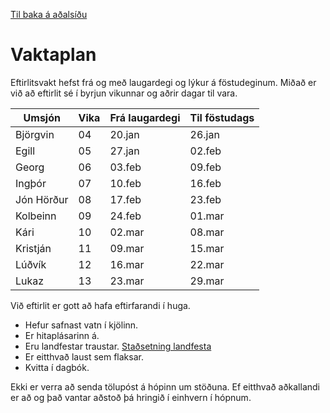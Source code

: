 [Til baka á aðalsíðu](README.md)

# Vaktaplan

Eftirlitsvakt hefst frá og með laugardegi og lýkur á föstudeginum. Miðað er við að eftirlit sé í byrjun vikunnar og aðrir dagar til vara.

|Umsjón|Vika|Frá laugardegi|Til föstudags|
|---|---|---|---|
|Björgvin  | 04 |20.jan|26.jan|
|Egill     | 05 |27.jan|02.feb|
|Georg     | 06 |03.feb|09.feb|
|Ingþór    | 07 |10.feb|16.feb|
|Jón Hörður| 08 |17.feb|23.feb|
|Kolbeinn  | 09 |24.feb|01.mar|
|Kári      | 10 |02.mar|08.mar|
|Kristján  | 11 |09.mar|15.mar|
|Lúðvík    | 12 |16.mar|22.mar|
|Lukaz     | 13 |23.mar|29.mar|

Við eftirlit er gott að hafa eftirfarandi í huga.

- Hefur safnast vatn í kjölinn.
- Er hitaplásarinn á.
- Eru landfestar traustar. [Staðsetning landfesta](sigling.md#Landfestar)
- Er eitthvað laust sem flaksar.
- Kvitta í dagbók.

Ekki er verra að senda tölupóst á hópinn um stöðuna. Ef eitthvað aðkallandi er að og það vantar aðstoð þá hringið í einhvern í hópnum.
